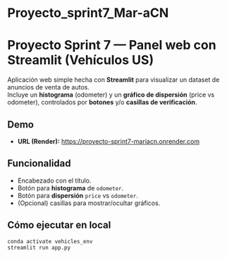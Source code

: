 # Proyecto_sprint7_Mar-aCN

# Proyecto Sprint 7 — Panel web con Streamlit (Vehículos US)

Aplicación web simple hecha con **Streamlit** para visualizar un dataset de anuncios de venta de autos.  
Incluye un **histograma** (odometer) y un **gráfico de dispersión** (price vs odometer), controlados por **botones** y/o **casillas de verificación**.

## Demo
- **URL (Render):** <https://proyecto-sprint7-mariacn.onrender.com>

## Funcionalidad
- Encabezado con el título.
- Botón para **histograma** de `odometer`.
- Botón para **dispersión** `price` vs `odometer`.
- (Opcional) casillas para mostrar/ocultar gráficos.

## Cómo ejecutar en local
```bash
conda activate vehicles_env
streamlit run app.py